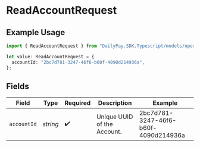 # ReadAccountRequest

## Example Usage

```typescript
import { ReadAccountRequest } from "DailyPay.SDK.Typescript/models/operations";

let value: ReadAccountRequest = {
  accountId: "2bc7d781-3247-46f6-b60f-4090d214936a",
};
```

## Fields

| Field                                | Type                                 | Required                             | Description                          | Example                              |
| ------------------------------------ | ------------------------------------ | ------------------------------------ | ------------------------------------ | ------------------------------------ |
| `accountId`                          | *string*                             | :heavy_check_mark:                   | Unique UUID of the Account.          | 2bc7d781-3247-46f6-b60f-4090d214936a |